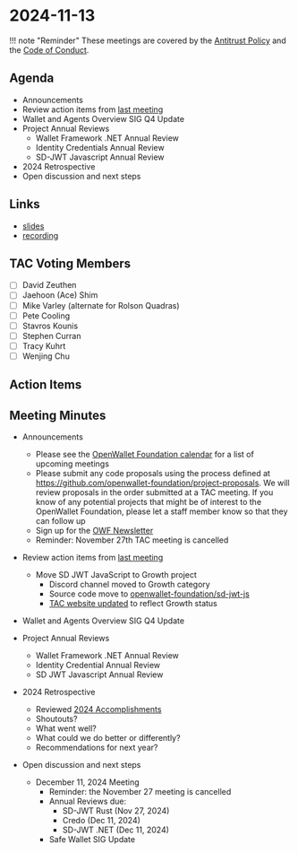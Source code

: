 # 2024-11-13

!!! note "Reminder"
    These meetings are covered by the [Antitrust Policy](../../governance/antitrust.md) and the [Code of Conduct](../../governance/code-of-conduct.md).

## Agenda

- Announcements
- Review action items from [last meeting](./2024-10-30.md#action-items)
- Wallet and Agents Overview SIG Q4 Update
- Project Annual Reviews
    - Wallet Framework .NET Annual Review
    - Identity Credentials Annual Review
    - SD-JWT Javascript Annual Review
- 2024 Retrospective
- Open discussion and next steps

## Links

- [slides](https://docs.google.com/presentation/d/1KoukOTap8rqbiKfckcnOr8jSeoY2qL3FjubA-JjQW6Y/edit?usp=sharing)
- [recording]()

## TAC Voting Members

- [ ] David Zeuthen
- [ ] Jaehoon (Ace) Shim
- [ ] Mike Varley (alternate for Rolson Quadras)
- [ ] Pete Cooling
- [ ] Stavros Kounis
- [ ] Stephen Curran
- [ ] Tracy Kuhrt
- [ ] Wenjing Chu

## Action Items


## Meeting Minutes

- Announcements
    - Please see the [OpenWallet Foundation calendar](https://zoom-lfx.platform.linuxfoundation.org/meetings/openwalletfoundation) for a list of upcoming meetings
    - Please submit any code proposals using the process defined at https://github.com/openwallet-foundation/project-proposals. We will review proposals in the order submitted at a TAC meeting. If you know of any potential projects that might be of interest to the OpenWallet Foundation, please let a staff member know so that they can follow up
    - Sign up for the [OWF Newsletter](https://openwallet.foundation/newsletter/)
    - Reminder: November 27th TAC meeting is cancelled

- Review action items from [last meeting](./2024-10-30.md#action-items)
    - Move SD JWT JavaScript to Growth project
        -  Discord channel moved to Growth category
        - Source code move to [openwallet-foundation/sd-jwt-js](https://github.com/openwallet-foundation/sd-jwt-js)
        - [TAC website updated](https://tac.openwallet.foundation/projects/sd-jwt-js/) to reflect Growth status

- Wallet and Agents Overview SIG Q4 Update

- Project Annual Reviews
    - Wallet Framework .NET Annual Review
    - Identity Credential Annual Review
    - SD JWT Javascript Annual Review

- 2024 Retrospective
    - Reviewed [2024 Accomplishments](https://docs.google.com/presentation/d/18fg67BqnEYv5l_eL7L5F0byCCmxkBn7mBiOH98gbyUA/edit?usp=sharing)
    - Shoutouts?
    - What went well?
    - What could we do better or differently?
    - Recommendations for next year?

- Open discussion and next steps
    - December 11, 2024 Meeting
        - Reminder: the November 27 meeting is cancelled
        - Annual Reviews due:
            - SD-JWT Rust (Nov 27, 2024)
            - Credo (Dec 11, 2024)
            - SD-JWT .NET (Dec 11, 2024)
        - Safe Wallet SIG Update
